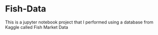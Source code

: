 # Fish-Data
This is a jupyter notebook project that I performed using a database from Kaggle called Fish Market Data
